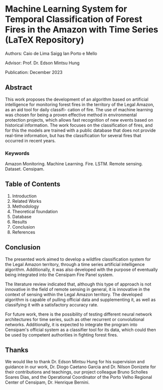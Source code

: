 # Machine Learning System for Temporal Classification of Forest Fires in the Amazon with Time Series (LaTeX Repository)
Authors:
Caio de Lima Saigg
Ian Porto e Mello

Advisor:
Prof. Dr. Edson Mintsu Hung

Publication:
December 2023

<a name="abstract"></a>
## Abstract

This work proposes the development of an algorithm based on artificial intelligence for
monitoring forest fires in the territory of the Legal Amazon, as an aid tool for daily classifi-
cation of fire. The use of machine learning was chosen for being a proven effective method
in environmental protection projects, which allows fast recognition of new events based
on historical information. The work focuses on the classification of fires, and for this the
models are trained with a public database that does not provide real-time information, but
has the classification for several fires that occurred in recent years.

<a name="keywords"></a>
### Keywords

Amazon Monitoring. Machine Learning. Fire. LSTM. Remote sensing. Dataset.
Censipam.

<a name="table"></a>
## Table of Contents

1. Introduction
2. Related Works
3. Methodology
4. Theoretical foundation
5. Database
6. Results
7. Conclusion
8. References

<a name="conclusion"></a>
## Conclusion
The presented work aimed to develop a wildfire classification system for the Legal Amazon territory, through a time series artificial intelligence algorithm. Additionally, it was also developed with the purpose of eventually being integrated into the Censipam Fire Panel system.


The literature review indicated that, although this type of approach is not innovative in the field of remote sensing in general, it is innovative in the context of sensing within the Legal Amazon territory.
The developed algorithm is capable of pulling official data and supplementing it, as well as classifying it with a satisfactory accuracy rate.


For future work, there is the possibility of testing different neural network architectures for time series, such as other recurrent or convolutional networks. Additionally, it is expected to integrate the program into Censipam's official system as a classifier tool for its data, which could then be used by competent authorities in fighting forest fires.

<a name="thanks"></a>
## Thanks

We would like to thank Dr. Edson Mintsu Hung for his supervision and guidance in our work, Dr. Diogo Caetano Garcia and Dr. Nilson Donizete for their contributions and teachings, our project colleague Bruno Scholles Soares Dias, and the Operational Coordinator of the Porto Velho Regional Center of Censipam, Dr. Henrique Bernini.
